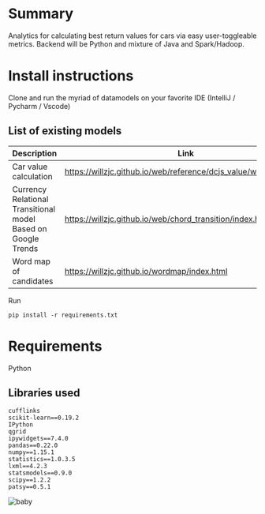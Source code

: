 # Summary

Analytics for calculating best return values for cars via easy user-toggleable metrics.
Backend will be Python and mixture of Java and Spark/Hadoop.

# Install instructions
Clone and run the myriad of datamodels on your favorite IDE (IntelliJ / Pycharm / Vscode)

## List of existing models

| Description | Link |
|--|--|
| Car value calculation | https://willzjc.github.io/web/reference/dcjs_value/web/index.html |
| Currency Relational Transitional model <br> Based on Google Trends | https://willzjc.github.io/web/chord_transition/index.html |
| Word map of candidates | https://willzjc.github.io/wordmap/index.html |

Run
```
pip install -r requirements.txt
```


# Requirements

Python

## Libraries used

```
cufflinks
scikit-learn==0.19.2
IPython
qgrid
ipywidgets==7.4.0
pandas==0.22.0
numpy==1.15.1
statistics==1.0.3.5
lxml==4.2.3
statsmodels==0.9.0
scipy==1.2.2
patsy==0.5.1
```

![baby](https://i.imgur.com/5zIDjQH.png)
